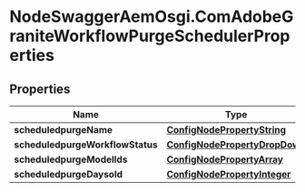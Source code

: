 # NodeSwaggerAemOsgi.ComAdobeGraniteWorkflowPurgeSchedulerProperties

## Properties
Name | Type | Description | Notes
------------ | ------------- | ------------- | -------------
**scheduledpurgeName** | [**ConfigNodePropertyString**](ConfigNodePropertyString.md) |  | [optional] 
**scheduledpurgeWorkflowStatus** | [**ConfigNodePropertyDropDown**](ConfigNodePropertyDropDown.md) |  | [optional] 
**scheduledpurgeModelIds** | [**ConfigNodePropertyArray**](ConfigNodePropertyArray.md) |  | [optional] 
**scheduledpurgeDaysold** | [**ConfigNodePropertyInteger**](ConfigNodePropertyInteger.md) |  | [optional] 


